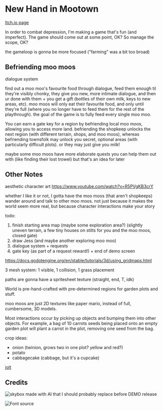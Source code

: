 # New Hand in Mootown

[Itch.io page](https://dairycultist.itch.io/new-hand-in-mootown)

In order to combat depression, I'm making a game that's fun (and imperfect).
The game should come out at some point, OK? So manage the scope, OK?

the gameloop is gonna be more focused ("farming" was a bit too broad)

## Befriending moo moos

dialogue system

find out a moo moo's favourite food through dialogue, feed them enough til
they're visibly chonky, they give you new, more intimate dialogue, and then ur
done with them + you get a gift (bottles of their own milk, keys to new areas,
etc). moo moos will only eat their favourite food, and only until they're
full (where you no longer have to feed them for the rest of the playthrough).
the goal of the game is to fully feed every single moo moo.

You can earn a gate key for a region by befriending local moo moos, allowing
you to access more land. befriending the shopkeep unlocks the next region (with
different terrain, shops, and moo moos), whereas befriending townsfolk
may unlock you secret, optional areas (with particularly difficult plots). or
they may just give you milk!

maybe some moo moos have more elaborate quests you can help them out with (like
finding their lost trowel) but that's an idea for later

## Other Notes

aesthetic character art https://www.youtube.com/watch?v=R5PVgKB3crY

whether I like it or not, I gotta have the moo moos (that aren't shopkeeps)
wander around and talk to other moo moos. not just because it makes the world
seem more real, but because character interactions make your story

todo:
1) finish starting area map (maybe some exploration area?) (slightly uneven terrain, a few tiny houses on stilts for you and the moo moos, closed gate)
2) draw Jess (and maybe another exploring moo moo)
3) dialogue system + requests
4) gate key (as part of a request reward!) + end of demo screen

https://docs.godotengine.org/en/stable/tutorials/3d/using_gridmaps.html

3 mesh system: 1 visible, 1 collision, 1 grass placement

paths are gonna have a spritesheet texture (straight, end, T, idk)

World is pre-hand-crafted with pre-determined regions for garden plots and stuff.

moo moos are just 2D textures like paper mario, instead of full, cumbersome, 3D models.

Most interactions occur by picking up objects and bumping them into other
objects. For example, a bag of 10 carrots seeds being placed onto an empty
garden plot will plant a carrot in the plot, removing one seed from the bag.

crop ideas:
- onion (twinion, grows two in one plot? yellow and red?)
- potato
- cabbagecake (cabbage, but it's a cupcake)

[jolt](https://godotengine.org/storage/releases/4.4/video/godot_jolt.webm)

## Credits

![skybox made with AI that I should probably replace before DEMO release](https://sketchfab.com/3d-models/free-skybox-anime-sky-56a60c1d1e8b44eabff138374f996d8f)

![Font source](https://www.dafont.com/game-bubble.font?text=Carrot+%28%A210%29)
